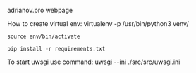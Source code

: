 adrianov.pro webpage

How to create virtual env: 
	virtualenv -p /usr/bin/python3 venv/
	
	source env/bin/activate
	
	pip install -r requirements.txt

To start uwsgi use command: uwsgi --ini ./src/src/uwsgi.ini

